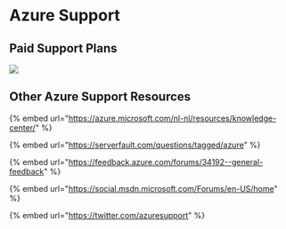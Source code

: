 # Azure Support

## Paid Support Plans

![](<../../.gitbook/assets/image (38).png>)

## Other Azure Support Resources

{% embed url="https://azure.microsoft.com/nl-nl/resources/knowledge-center/" %}

{% embed url="https://serverfault.com/questions/tagged/azure" %}

{% embed url="https://feedback.azure.com/forums/34192--general-feedback" %}

{% embed url="https://social.msdn.microsoft.com/Forums/en-US/home" %}

{% embed url="https://twitter.com/azuresupport" %}

